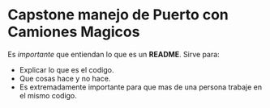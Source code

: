 # Capstone manejo de Puerto con Camiones Magicos

Es _importante_ que entiendan lo que es un **README**. Sirve para:

- Explicar lo que es el codigo.
- Que cosas hace y no hace.
- Es extremadamente importante para que mas de una persona trabaje en el mismo codigo.

